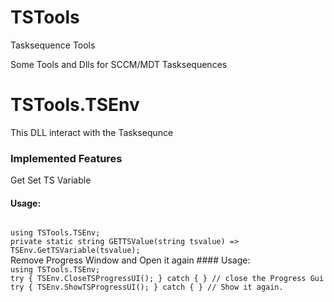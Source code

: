 # TSTools

Tasksequence Tools

Some Tools and Dlls for SCCM/MDT Tasksequences


# TSTools.TSEnv
This DLL interact with the Tasksequnce 
### Implemented Features

Get Set TS Variable
#### Usage:
<code>
using TSTools.TSEnv;
private static string GETTSValue(string tsvalue) => TSEnv.GetTSVariable(tsvalue);
</code>
Remove Progress Window and Open it again
#### Usage:
<code>
using TSTools.TSEnv;
try { TSEnv.CloseTSProgressUI(); } catch { } // close the Progress Gui
try { TSEnv.ShowTSProgressUI(); } catch { } // Show it again.
</code>